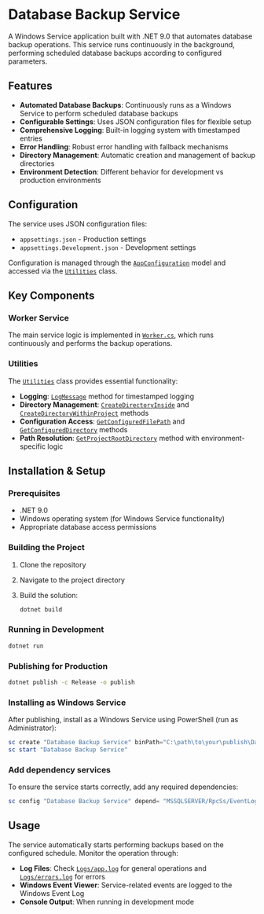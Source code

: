 # Database Backup Service

A Windows Service application built with .NET 9.0 that automates database backup operations. This service runs continuously in the background, performing scheduled database backups according to configured parameters.

## Features

- **Automated Database Backups**: Continuously runs as a Windows Service to perform scheduled database backups
- **Configurable Settings**: Uses JSON configuration files for flexible setup
- **Comprehensive Logging**: Built-in logging system with timestamped entries
- **Error Handling**: Robust error handling with fallback mechanisms
- **Directory Management**: Automatic creation and management of backup directories
- **Environment Detection**: Different behavior for development vs production environments

## Configuration

The service uses JSON configuration files:

- `appsettings.json` - Production settings
- `appsettings.Development.json` - Development settings

Configuration is managed through the [`AppConfiguration`](Models/AppConfiguration.cs) model and accessed via the [`Utilities`](Utilities.cs) class.

## Key Components

### Worker Service

The main service logic is implemented in [`Worker.cs`](Worker.cs), which runs continuously and performs the backup operations.

### Utilities

The [`Utilities`](Utilities.cs) class provides essential functionality:

- **Logging**: [`LogMessage`](Utilities.cs) method for timestamped logging
- **Directory Management**: [`CreateDirectoryInside`](Utilities.cs) and [`CreateDirectoryWithinProject`](Utilities.cs) methods
- **Configuration Access**: [`GetConfiguredFilePath`](Utilities.cs) and [`GetConfiguredDirectory`](Utilities.cs) methods
- **Path Resolution**: [`GetProjectRootDirectory`](Utilities.cs) method with environment-specific logic

## Installation & Setup

### Prerequisites

- .NET 9.0
- Windows operating system (for Windows Service functionality)
- Appropriate database access permissions

### Building the Project

1. Clone the repository
2. Navigate to the project directory
3. Build the solution:

   ```bash
   dotnet build
   ```

### Running in Development

```bash
dotnet run
```

### Publishing for Production

```bash
dotnet publish -c Release -o publish
```

### Installing as Windows Service

After publishing, install as a Windows Service using PowerShell (run as Administrator):

```powershell
sc create "Database Backup Service" binPath="C:\path\to\your\publish\Database-Backup-Service.exe"
sc start "Database Backup Service"
```

### Add dependency services

To ensure the service starts correctly, add any required dependencies:

```powershell
sc config "Database Backup Service" depend= "MSSQLSERVER/RpcSs/EventLog"
```

## Usage

The service automatically starts performing backups based on the configured schedule. Monitor the operation through:

- **Log Files**: Check [`Logs/app.log`](Logs/app.log) for general operations and [`Logs/errors.log`](Logs/errors.log) for errors
- **Windows Event Viewer**: Service-related events are logged to the Windows Event Log
- **Console Output**: When running in development mode
